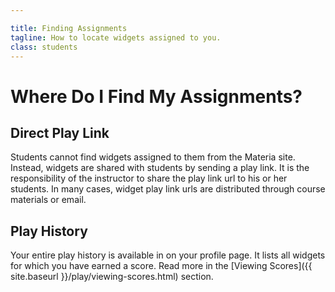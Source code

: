 ```yaml
---

title: Finding Assignments
tagline: How to locate widgets assigned to you.
class: students
---
```



# Where Do I Find My Assignments? #

## Direct Play Link ##

Students cannot find widgets assigned to them from the Materia site. Instead, widgets are shared with students by sending a play link. It is the responsibility of the instructor to share the play link url to his or her students. In many cases, widget play link urls are distributed through course materials or email.

## Play History ##

Your entire play history is available in on your profile page. It lists all widgets for which you have earned a score. Read more in the
[Viewing Scores]({{ site.baseurl }}/play/viewing-scores.html) section.

